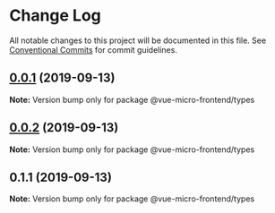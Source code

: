 # Change Log

All notable changes to this project will be documented in this file.
See [Conventional Commits](https://conventionalcommits.org) for commit guidelines.

## [0.0.1](https://github.com/Woukiwoukiwa/vue-micro-frontend/compare/@vue-micro-frontend/types@0.0.2...@vue-micro-frontend/types@0.0.1) (2019-09-13)

**Note:** Version bump only for package @vue-micro-frontend/types





## [0.0.2](https://github.com/Woukiwoukiwa/vue-micro-frontend/compare/@vue-micro-frontend/types@0.1.1...@vue-micro-frontend/types@0.0.2) (2019-09-13)

**Note:** Version bump only for package @vue-micro-frontend/types





## 0.1.1 (2019-09-13)

**Note:** Version bump only for package @vue-micro-frontend/types
